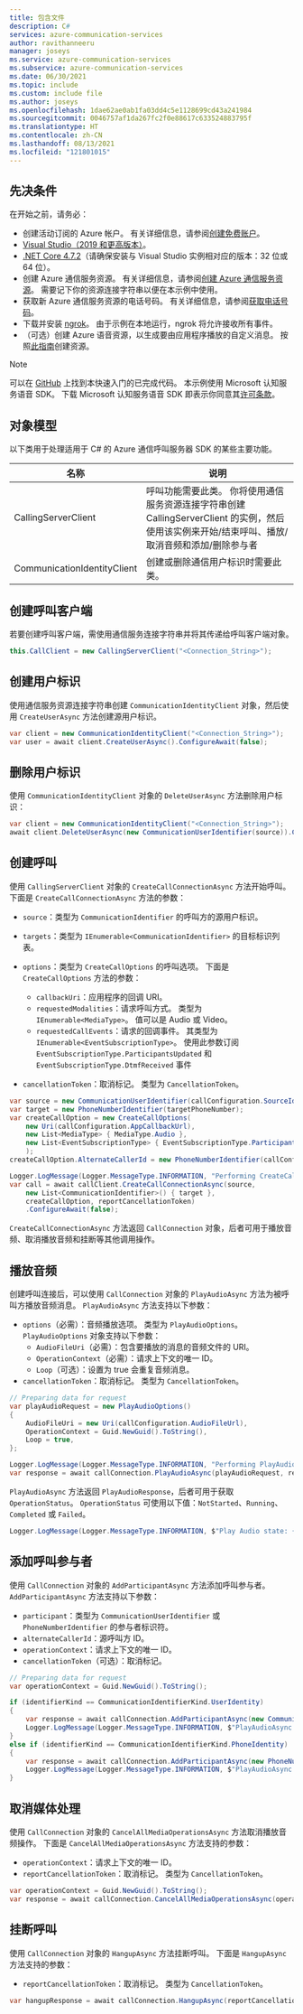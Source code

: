 ```yaml
---
title: 包含文件
description: C#
services: azure-communication-services
author: ravithanneeru
manager: joseys
ms.service: azure-communication-services
ms.subservice: azure-communication-services
ms.date: 06/30/2021
ms.topic: include
ms.custom: include file
ms.author: joseys
ms.openlocfilehash: 1dae62ae0ab1fa03dd4c5e1128699cd43a241984
ms.sourcegitcommit: 0046757af1da267fc2f0e88617c633524883795f
ms.translationtype: HT
ms.contentlocale: zh-CN
ms.lasthandoff: 08/13/2021
ms.locfileid: "121801015"
---
```

## <a name="prerequisites"></a>先决条件

在开始之前，请务必：

- 创建活动订阅的 Azure 帐户。 有关详细信息，请参阅[创建免费账户](https://azure.microsoft.com/free/)。
- [Visual Studio（2019 和更高版本）](https://visualstudio.microsoft.com/vs/)。
- [.NET Core 4.7.2](https://dotnet.microsoft.com/download/dotnet-framework/net472)（请确保安装与 Visual Studio 实例相对应的版本：32 位或 64 位）。
- 创建 Azure 通信服务资源。 有关详细信息，请参阅[创建 Azure 通信服务资源](../../../create-communication-resource.md)。 需要记下你的资源连接字符串以便在本示例中使用。
- 获取新 Azure 通信服务资源的电话号码。 有关详细信息，请参阅[获取电话号码](../../../telephony-sms/get-phone-number.md?pivots=platform-azp)。
- 下载并安装 [ngrok](https://www.ngrok.com/download)。 由于示例在本地运行，ngrok 将允许接收所有事件。
- （可选）创建 Azure 语音资源，以生成要由应用程序播放的自定义消息。 按照[此指南](../../../../../cognitive-services/speech-service/overview.md#try-the-speech-service-for-free)创建资源。

> [!NOTE]
> 可以在 [GitHub](https://github.com/Azure-Samples/communication-services-dotnet-quickstarts/tree/main/OutboundCallReminder) 上找到本快速入门的已完成代码。 本示例使用 Microsoft 认知服务语音 SDK。 下载 Microsoft 认知服务语音 SDK 即表示你同意其[许可条款](https://aka.ms/csspeech/license201809)。

## <a name="object-model"></a>对象模型

以下类用于处理适用于 C# 的 Azure 通信呼叫服务器 SDK 的某些主要功能。

| 名称                                  | 说明                                                  |
| ------------------------------------- | ------------------------------------------------------------ |
| CallingServerClient | 呼叫功能需要此类。 你将使用通信服务资源连接字符串创建 CallingServerClient 的实例，然后使用该实例来开始/结束呼叫、播放/取消音频和添加/删除参与者 |
| CommunicationIdentityClient | 创建或删除通信用户标识时需要此类。 |

## <a name="create-a-call-client"></a>创建呼叫客户端

若要创建呼叫客户端，需使用通信服务连接字符串并将其传递给呼叫客户端对象。

```csharp
this.CallClient = new CallingServerClient("<Connection_String>");
```

## <a name="create-user-identity"></a>创建用户标识

使用通信服务资源连接字符串创建 `CommunicationIdentityClient` 对象，然后使用 `CreateUserAsync` 方法创建源用户标识。

```csharp
var client = new CommunicationIdentityClient("<Connection_String>");
var user = await client.CreateUserAsync().ConfigureAwait(false);
```

## <a name="delete-user-identity"></a>删除用户标识

使用 `CommunicationIdentityClient` 对象的 `DeleteUserAsync` 方法删除用户标识：

```csharp
var client = new CommunicationIdentityClient("<Connection_String>");
await client.DeleteUserAsync(new CommunicationUserIdentifier(source)).ConfigureAwait(false);
```

## <a name="create-a-call"></a>创建呼叫

使用 `CallingServerClient` 对象的 `CreateCallConnectionAsync` 方法开始呼叫。 下面是 `CreateCallConnectionAsync` 方法的参数：
- `source`：类型为 `CommunicationIdentifier` 的呼叫方的源用户标识。
- `targets`：类型为 `IEnumerable<CommunicationIdentifier>` 的目标标识列表。
- `options`：类型为 `CreateCallOptions` 的呼叫选项。 下面是 `CreateCallOptions` 方法的参数：

    - `callbackUri`：应用程序的回调 URI。
    - `requestedModalities`：请求呼叫方式。 类型为 `IEnumerable<MediaType>`。 值可以是 Audio 或 Video。
    - `requestedCallEvents`：请求的回调事件。 其类型为 `IEnumerable<EventSubscriptionType>`。 使用此参数订阅 `EventSubscriptionType.ParticipantsUpdated` 和 `EventSubscriptionType.DtmfReceived` 事件

- `cancellationToken`：取消标记。 类型为 `CancellationToken`。

```csharp
var source = new CommunicationUserIdentifier(callConfiguration.SourceIdentity);
var target = new PhoneNumberIdentifier(targetPhoneNumber);
var createCallOption = new CreateCallOptions(
    new Uri(callConfiguration.AppCallbackUrl),
    new List<MediaType> { MediaType.Audio },
    new List<EventSubscriptionType> { EventSubscriptionType.ParticipantsUpdated, EventSubscriptionType.DtmfReceived }
    );
createCallOption.AlternateCallerId = new PhoneNumberIdentifier(callConfiguration.SourcePhoneNumber);

Logger.LogMessage(Logger.MessageType.INFORMATION, "Performing CreateCall operation");
var call = await callClient.CreateCallConnectionAsync(source,
    new List<CommunicationIdentifier>() { target },
    createCallOption, reportCancellationToken)
    .ConfigureAwait(false);
```

`CreateCallConnectionAsync` 方法返回 `CallConnection` 对象，后者可用于播放音频、取消播放音频和挂断等其他调用操作。

## <a name="play-audio"></a>播放音频

创建呼叫连接后，可以使用 `CallConnection` 对象的 `PlayAudioAsync` 方法为被呼叫方播放音频消息。 `PlayAudioAsync` 方法支持以下参数：

- `options`（必需）：音频播放选项。 类型为 `PlayAudioOptions`。 `PlayAudioOptions` 对象支持以下参数：
    - `AudioFileUri`（必需）：包含要播放的消息的音频文件的 URI。
    - `OperationContext`（必需）：请求上下文的唯一 ID。
    - `Loop`（可选）：设置为 true 会重复音频消息。
- `cancellationToken`：取消标记。 类型为 `CancellationToken`。

```csharp
// Preparing data for request
var playAudioRequest = new PlayAudioOptions()
{
    AudioFileUri = new Uri(callConfiguration.AudioFileUrl),
    OperationContext = Guid.NewGuid().ToString(),
    Loop = true,
};

Logger.LogMessage(Logger.MessageType.INFORMATION, "Performing PlayAudio operation");
var response = await callConnection.PlayAudioAsync(playAudioRequest, reportCancellationToken).ConfigureAwait(false);
```

`PlayAudioAsync` 方法返回 `PlayAudioResponse`，后者可用于获取 `OperationStatus`。 `OperationStatus` 可使用以下值：`NotStarted`、`Running`、`Completed` 或 `Failed`。

```csharp
Logger.LogMessage(Logger.MessageType.INFORMATION, $"Play Audio state: {response.Value.Status}");
```

## <a name="add-a-participant-to-the-call"></a>添加呼叫参与者

使用 `CallConnection` 对象的 `AddParticipantAsync` 方法添加呼叫参与者。 `AddParticipantAsync` 方法支持以下参数：

- `participant`：类型为 `CommunicationUserIdentifier` 或 `PhoneNumberIdentifier` 的参与者标识符。
- `alternateCallerId`：源呼叫方 ID。
- `operationContext`：请求上下文的唯一 ID。
- `cancellationToken`（可选）：取消标记。


```csharp
// Preparing data for request
var operationContext = Guid.NewGuid().ToString();

if (identifierKind == CommunicationIdentifierKind.UserIdentity)
{
    var response = await callConnection.AddParticipantAsync(new CommunicationUserIdentifier(addedParticipant), null, operationContext).ConfigureAwait(false);
    Logger.LogMessage(Logger.MessageType.INFORMATION, $"PlayAudioAsync response --> {response}");
}
else if (identifierKind == CommunicationIdentifierKind.PhoneIdentity)
{
    var response = await callConnection.AddParticipantAsync(new PhoneNumberIdentifier(addedParticipant), callConfiguration.SourcePhoneNumber, operationContext).ConfigureAwait(false);
    Logger.LogMessage(Logger.MessageType.INFORMATION, $"PlayAudioAsync response --> {response}");
}
```

## <a name="cancel-media-processing"></a>取消媒体处理

使用 `CallConnection` 对象的 `CancelAllMediaOperationsAsync` 方法取消播放音频操作。 下面是 `CancelAllMediaOperationsAsync` 方法支持的参数：

- `operationContext`：请求上下文的唯一 ID。
- `reportCancellationToken`：取消标记。 类型为 `CancellationToken`。

```csharp
var operationContext = Guid.NewGuid().ToString();
var response = await callConnection.CancelAllMediaOperationsAsync(operationContext, reportCancellationToken).ConfigureAwait(false);
```

## <a name="hang-up-the-call"></a>挂断呼叫

使用 `CallConnection` 对象的 `HangupAsync` 方法挂断呼叫。 下面是 `HangupAsync` 方法支持的参数：

- `reportCancellationToken`：取消标记。 类型为 `CancellationToken`。

```csharp
var hangupResponse = await callConnection.HangupAsync(reportCancellationToken).ConfigureAwait(false);
```
